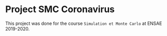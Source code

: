 # Project SMC Coronavirus 

This project was done for the course `Simulation et Monte Carlo` at ENSAE 2019-2020.
